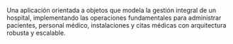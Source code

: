  Una aplicación orientada a objetos que modela la gestión integral de un hospital, 
implementando las operaciones fundamentales para administrar pacientes, personal 
médico, instalaciones y citas médicas con arquitectura robusta y escalable.
